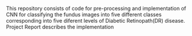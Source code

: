 This repository consists of code for pre-processing and implementation of CNN for classifying the fundus images into five different classes corresponding 
into five diferent levels of Diabetic Retinopath(DR) disease. Project Report describes the implementation 
